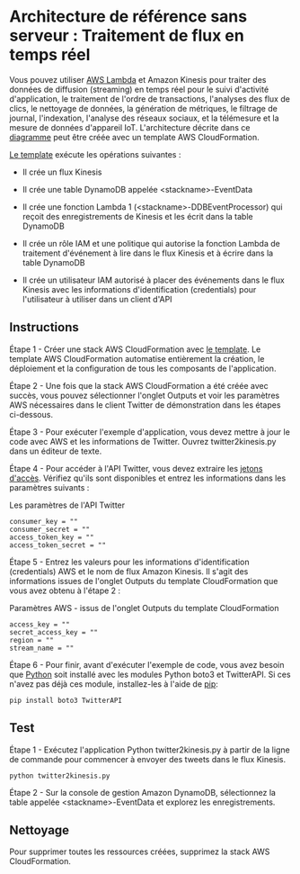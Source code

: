 
# Architecture de référence sans serveur : Traitement de flux en temps réel

Vous pouvez utiliser [AWS Lambda](http://aws.amazon.com/lambda/) et Amazon Kinesis pour traiter des données de diffusion (streaming) en temps réel pour le suivi d'activité d'application, le traitement de l'ordre de transactions, l'analyses des flux de clics, le nettoyage de données, la génération de métriques, le filtrage de journal, l'indexation, l'analyse des réseaux sociaux, et la télémesure et la mesure de données d'appareil IoT. L'architecture décrite dans ce [diagramme](https://s3.amazonaws.com/awslambda-reference-architectures/stream-processing/lambda-refarch-streamprocessing.pdf) peut être créée avec un template AWS CloudFormation.

[Le template](https://s3.amazonaws.com/awslambda-reference-architectures/stream-processing/lambda_stream_processing.template)
exécute les opérations suivantes :

-   Il crée un flux Kinesis

-   Il crée une table DynamoDB appelée &lt;stackname&gt;-EventData

-   Il crée une fonction Lambda 1 (&lt;stackname&gt;-DDBEventProcessor)
    qui reçoit des enregistrements de Kinesis et les écrit dans la
    table DynamoDB

-   Il crée un rôle IAM et une politique qui autorise la fonction Lambda de
    traitement d'événement à lire dans le flux Kinesis et à écrire dans la table DynamoDB

-   Il crée un utilisateur IAM autorisé à placer des événements dans le flux Kinesis avec les
    informations d'identification (credentials) pour l'utilisateur à utiliser dans un client d'API

## Instructions

Étape 1 - Créer une stack AWS CloudFormation avec [le
template](https://s3.amazonaws.com/awslambda-reference-architectures/stream-processing/lambda-refarch-stream-processing.template). Le template AWS CloudFormation automatise entièrement la création, le déploiement et la configuration de tous les composants de l'application.

Étape 2 - Une fois que la stack AWS CloudFormation a été créée avec succès, vous pouvez sélectionner l'onglet Outputs et voir les paramètres AWS nécessaires dans le client Twitter de démonstration dans les étapes ci-dessous.

Étape 3 - Pour exécuter l'exemple d'application, vous devez mettre à jour le code avec AWS et les informations de Twitter. Ouvrez twitter2kinesis.py dans un éditeur de texte.

Étape 4 - Pour accéder à l'API Twitter, vous devez extraire les [jetons d'accès](https://dev.twitter.com/oauth/overview/application-owner-access-tokens). Vérifiez qu'ils sont disponibles et entrez les informations dans les paramètres suivants :

Les paramètres de l'API Twitter
```
consumer_key = ""
consumer_secret = ""
access_token_key = ""
access_token_secret = ""
```

Étape 5 - Entrez les valeurs pour les informations d'identification (credentials) AWS et le nom de flux Amazon Kinesis. Il s'agit des informations issues de l'onglet Outputs du template CloudFormation que vous avez obtenu à l'étape 2 :

Paramètres AWS - issus de l'onglet Outputs du template CloudFormation
```
access_key = ""
secret_access_key = ""
region = ""
stream_name = ""
```

Étape 6 - Pour finir, avant d'exécuter l'exemple de code, vous avez besoin que [Python](https://www.python.org/) soit installé avec les modules Python boto3 et TwitterAPI. Si ces n'avez pas déjà ces module, installez-les à l'aide de [pip](http://pip.readthedocs.org/en/stable/installing/):

```
pip install boto3 TwitterAPI
```

## Test

Étape 1 - Exécutez l'application Python twitter2kinesis.py à partir de la ligne de commande pour commencer à envoyer des tweets dans le flux Kinesis.

```
python twitter2kinesis.py
```

Étape 2 - Sur la console de gestion Amazon DynamoDB, sélectionnez la table appelée &lt;stackname&gt;-EventData et explorez les enregistrements.

## Nettoyage

Pour supprimer toutes les ressources créées, supprimez la stack AWS CloudFormation.
